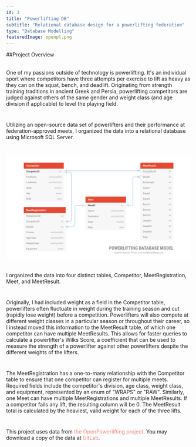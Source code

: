 ```yaml
---
id: 3
title: "Powerlifting DB"
subtitle: "Relational database design for a powerlifting federation"
type: "Database Modelling"
featuredImage: openpl.png
---
```


<style>
    .body {
        margin: 2rem auto 2.5rem;
    }

    .link {
        padding: 0;
        text-decoration: none;
        color: #ef8576;
        transition: color 0.5s ease;
    }

    .link:hover {
        color: #E74832;
    }
</style>

##Project Overview

<p class="body">One of my passions outside of technology is powerlifting. It's an individual sport where competitors have three attempts per exercise to lift as heavy as they can on the squat, bench, and deadlift. Originating from strength training traditions in ancient Greek and Persia, powerlifting competitors are judged against others of the same gender and weight class (and age division if applicable) to level the playing field.</p>

<p class="body">Utilizing an open-source data set of powerlifters and their performance at federation-approved meets, I organized the data into a relational database using Microsoft SQL Server.</p>

![Powerlifting Database Model](dbmodel.png)

<p class="body">I organized the data into four distinct tables, Competitor, MeetRegistration, Meet, and MeetResult.</p>

<p class="body">Originally, I had included weight as a field in the Competitor table, powerlifters often fluctuate in weight during the training season and cut (rapidly lose weight) before a competition. Powerlifters will also compete at different weight classes in a particular season or throughout their career, so I instead moved this information to the MeetResult table, of which one competitor can have multiple MeetResults. This allows for faster queries to calculate a powerlifter's Wilks Score, a coefficient that can be used to measure the strength of a powerlifter against other powerlifters despite the different weights of the lifters.</p>

<p class="body">The MeetRegistration has a one-to-many relationship with the Competitor table to ensure that one competitor can register for multiple meets. Required fields include the competitor's division, age class, weight class, and equipment, represented by an enum of "WRAPS" or "RAW". Similarly, one Meet can have multiple MeetRegistrations and multiple MeetResults. If a competitor fails any lift, the resulting column will be 0. The MeetResult total is calculated by the heaviest, valid weight for each of the three lifts.
</p>


<p class="body">This project uses data from <a href="https://www.openpowerlifting.org" class="link">the OpenPowerlifting project</a>. You may download a copy of the data at <a href="https://gitlab.com/openpowerlifting/opl-data" class="link">GitLab</a>.</p>